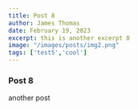 ```yaml
---
title: Post 8
author: James Thomas
date: February 19, 2023
excerpt: this is another excerpt 8
image: "/images/posts/img2.png"
tags: ['test5','cool']
---
```


### Post 8

another post
